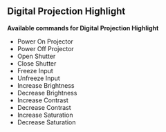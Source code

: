 ## Digital Projection Highlight

**Available commands for Digital Projection Highlight**

* Power On Projector
* Power Off Projector
* Open Shutter
* Close Shutter
* Freeze Input
* Unfreeze Input
* Increase Brightness
* Decrease Brightness
* Increase Contrast
* Decrease Contrast
* Increase Saturation
* Decrease Saturation
